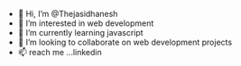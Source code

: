 - 👋 Hi, I’m @Thejasidhanesh
- 👀 I’m interested in web development
- 🌱 I’m currently learning javascript
- 💞️ I’m looking to collaborate on web development projects
- 📫 reach me ...linkedin

<!---
Thejasidhanesh/Thejasidhanesh is a ✨ special ✨ repository because its `README.md` (this file) appears on your GitHub profile.
You can click the Preview link to take a look at your changes.
--->
